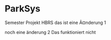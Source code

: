 # ParkSys
Semester Projekt HBRS
das ist eine Ã¤nderung 1

noch eine änderung 2
Das funktioniert nicht
